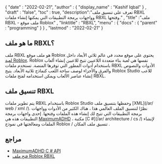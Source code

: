 {
  "date" : "2022-02-21",
  "author" : {
    "display_name" : "Kashif Iqbal"
} ,
  "draft" : "false",
  "toc" : true,
  "description":"تعرف على تنسيق ملف RBXL وواجهات برمجة التطبيقات التي يمكنها إنشاء ملفات RBXL وفتحها." ,
  "title" :"ملف RBXL - ملف موقع Roblox" ,
  "linktitle" : "RBXL",
  "menu" : {
    "docs" : {
      "parent" : "programming"
}
} ,
  "lastmod" : "2022-02-21"
}

## ما هو ملف RBXL؟

ملف RBXL هو ملف موقع Roblox يحتوي على موقع محدد في عالم ثلاثي الأبعاد داخل [لعبة Roblox](https://www.roblox.com/). Roblox نفسها هي لعبة بناء متعددة اللاعبين تتيح للاعبين إنشاء ألعاب باستخدام أدوات المطور التي توفرها المنصة. تستخدم ملفات RBXL الأدوات والنصوص والفرق والأجزاء لوصف ساحة اللعب كنماذج ثلاثية الأبعاد. يتيح Roblox Studio للاعب إنشاء عناصر الألعاب ويمكن استخدامه لفتح ملفات RBXL.

## تنسيق ملف RBXL

يتم تطوير ملفات RBXL باستخدام Roblox Studio وحفظها بتنسيق ملف [XML](/ar/ web / xml /). نظرًا لتنسيق الملف العالمي هذا ، هناك الكثير من الأدوات وواجهات برمجة التطبيقات التي تتيح لك إنشاء هذه الملفات وفتحها. إحدى واجهات برمجة التطبيقات هذه هي [MaximumADHD](https://github.com/MaximumADHD/Roblox-File-Format) ، مكتبة [C #](/ar/ architecture / cs /) لإنشاء الملفات ومعالجتها في نموذج Roblox / تنسيق ملف المكان .

## مراجع

* [MaximumADHD C # API](https://github.com/MaximumADHD/Roblox-File-Format)
* [فتح ملف Roblox RBXL](https://www.reddit.com/r/robloxgamedev/comments/no1cm9/rbxl_file_will_not_open/)

